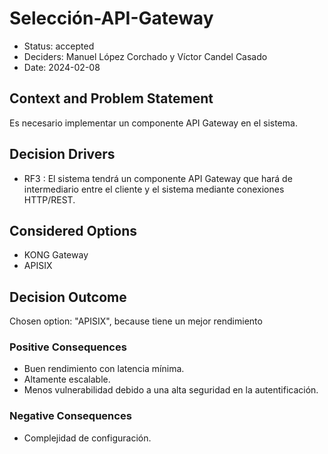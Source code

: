 # Selección-API-Gateway

* Status: accepted
* Deciders: Manuel López Corchado y Víctor Candel Casado
* Date: 2024-02-08

## Context and Problem Statement

Es necesario implementar un componente API Gateway en el sistema.

## Decision Drivers

* RF3 : El sistema tendrá un componente API Gateway que hará de intermediario entre el cliente y el sistema mediante conexiones HTTP/REST.

## Considered Options

* KONG Gateway
* APISIX

## Decision Outcome

Chosen option: "APISIX", because tiene un mejor rendimiento

### Positive Consequences

* Buen rendimiento con latencia mínima.
* Altamente escalable.
* Menos vulnerabilidad debido a una alta seguridad en la autentificación.

### Negative Consequences

* Complejidad de configuración.
